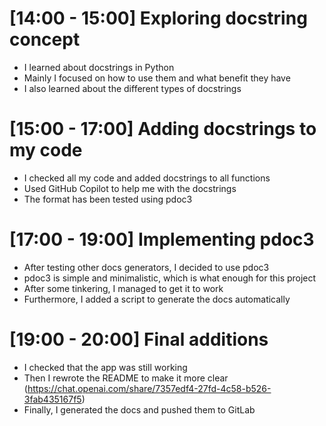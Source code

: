 # [14:00 - 15:00] Exploring docstring concept
- I learned about docstrings in Python
- Mainly I focused on how to use them and what benefit they have
- I also learned about the different types of docstrings

# [15:00 - 17:00] Adding docstrings to my code
- I checked all my code and added docstrings to all functions
- Used GitHub Copilot to help me with the docstrings
- The format has been tested using pdoc3

# [17:00 - 19:00] Implementing pdoc3
- After testing other docs generators, I decided to use pdoc3
- pdoc3 is simple and minimalistic, which is what enough for this project
- After some tinkering, I managed to get it to work
- Furthermore, I added a script to generate the docs automatically

# [19:00 - 20:00] Final additions
- I checked that the app was still working
- Then I rewrote the README to make it more clear (https://chat.openai.com/share/7357edf4-27fd-4c58-b526-3fab435167f5)
- Finally, I generated the docs and pushed them to GitLab